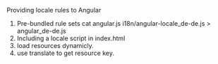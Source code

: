Providing locale rules to Angular

1. Pre-bundled rule sets
cat angular.js i18n/angular-locale_de-de.js > angular_de-de.js
1. Including a locale script in index.html
   <script src="angular.js"></script>
   <script src="i18n/angular-locale_de-de.js"></script>
1. load resources dynamicly.
1. use translate to get resource key.